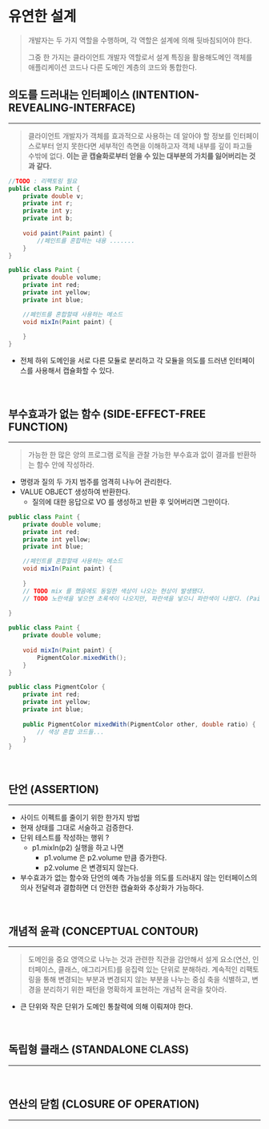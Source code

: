 # 유연한 설계

> 개발자는 두 가지 역할을 수행하며, 각 역할은 설계에 의해 뒷바침되어야 한다.
> 
> 그중 한 가지는 클라이언트 개발자 역할로서 설계 특징을 활용해도메인 객체를 애플리케이션 코드나 다른 도메인 계층의 코드와 통합한다.

## 의도를 드러내는 인터페이스 (INTENTION-REVEALING-INTERFACE)

---

> 클라이언트 개발자가 객체를 효과적으로 사용하는 데 알아야 할 정보를 인터페이스로부터 얻지 못한다면 세부적인 측면을 이해하고자 객체 내부를 깊이 파고들 수밖에 없다. <b>이는 곧 캡슐화로부터 얻을 수 있는 대부분의 가치를 잃어버리는 것과 같다.</b>

```java
//TODO : 리팩토링 필요 
public class Paint {
    private double v;
    private int r;
    private int y;
    private int b;
    
    void paint(Paint paint) {
        //페인트를 혼합하는 내용 .......
    }
}

public class Paint {
    private double volume;
    private int red;
    private int yellow;
    private int blue;

    //페인트를 혼합할때 사용하는 메소드
    void mixIn(Paint paint) {
        
    }
}

```

+ 전체 하위 도메인을 서로 다른 모듈로 분리하고 각 모듈을 의도를 드러낸 인터페이스를 사용해서 캡슐화할 수 있다.


<br>

## 부수효과가 없는 함수 (SIDE-EFFECT-FREE FUNCTION)

---

> 가능한 한 많은 양의 프로그램 로직을 관찰 가능한 부수효과 없이 결과를 반환하는 함수 안에 작성하라.

+ 명령과 질의 두 가지 범주를 엄격히 나누어 관리한다.
+ VALUE OBJECT 생성하여 반환한다.
  - 질의에 대한 응답으로 VO 를 생성하고 반환 후 잊어버리면 그만이다.

```java
public class Paint {
    private double volume;
    private int red;
    private int yellow;
    private int blue;

    //페인트를 혼합할때 사용하는 메소드
    void mixIn(Paint paint) {
        
    }
    // TODO mix 를 했음에도 동일한 색상이 나오는 현상이 발생됐다.
    // TODO 노란색을 넣으면 초록색이 나오지만, 파란색을 넣으니 파란색이 나왔다. (Paint 객체에 대해 무심했던 결과)
    
}

public class Paint {
    private double volume;
    
    void mixIn(Paint paint) {
        PigmentColor.mixedWith();
    }
}

public class PigmentColor {
    private int red;
    private int yellow;
    private int blue;
    
    public PigmentColor mixedWith(PigmentColor other, double ratio) {
        // 색상 혼합 코드들...
    }
}

```

<br>

## 단언 (ASSERTION)

---

+ 사이드 이펙트를 줄이기 위한 한가지 방법
+ 현재 상태를 그대로 서술하고 검증한다.  
+ 단위 테스트를 작성하는 행위 ?
  - p1.mixIn(p2) 실행을 하고 나면
    - p1.volume 은 p2.volume 만큼 증가한다.
    - p2.volume 은 변경되지 않는다.
+ 부수효과가 없는 함수와 단언의 예측 가능성을 의도를 드러내지 않는 인터페이스의 의사 전달력과 결합하면 더 안전한 캡슐화와 추상화가 가능하다.

<br>

## 개념적 윤곽 (CONCEPTUAL CONTOUR)

---

> 도메인을 중요 영역으로 나누는 것과 관련한 직관을 감안해서 설게 요소(연산, 인터페이스, 클래스, 애그리거트)를 응집력 있는 단위로 분해하라.
> 계속적인 리팩토링을 통해 변경되는 부분과 변경되지 않는 부분을 나누는 중심 축을 식별하고, 변경을 분리하기 위한 패턴을 명확하게 표현하는 개념적 윤곽을 찾아라.

+ 큰 단위와 작은 단위가 도메인 통찰력에 의해 이뤄져야 한다.

<br>

## 독립형 클래스 (STANDALONE CLASS)

---

<br>


## 연산의 닫힘 (CLOSURE OF OPERATION)

---

<br>